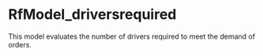 # RfModel_driversrequired
This model evaluates the number of drivers required to meet the demand of orders.
